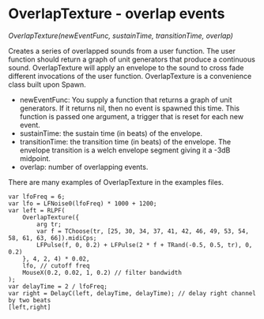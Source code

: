 # OverlapTexture - overlap events

_OverlapTexture(newEventFunc, sustainTime, transitionTime, overlap)_

Creates a series of overlapped sounds from a user function. The user function should return a graph of unit generators that produce a continuous sound.  OverlapTexture will apply an envelope to the sound to cross fade different invocations of the user function. OverlapTexture is a convenience class built upon Spawn.

- newEventFunc: You supply a function that returns a graph of unit generators. If it returns nil, then no event is spawned this time. This function is passed one argument, a trigger that is reset for each new event.
- sustainTime: the sustain time (in beats) of the envelope.
- transitionTime: the transition time (in beats)  of the envelope. The envelope transition is a welch envelope segment giving it a -3dB midpoint.
- overlap: number of overlapping events.

There are many examples of OverlapTexture in the examples files.

    var lfoFreq = 6;
    var lfo = LFNoise0(lfoFreq) * 1000 + 1200;
    var left = RLPF(
        OverlapTexture({
            arg tr;
            var f = TChoose(tr, [25, 30, 34, 37, 41, 42, 46, 49, 53, 54, 58, 61, 63, 66]).midiCps;
            LFPulse(f, 0, 0.2) + LFPulse(2 * f + TRand(-0.5, 0.5, tr), 0, 0.2)
        }, 4, 2, 4) * 0.02,
        lfo, // cutoff freq
        MouseX(0.2, 0.02, 1, 0.2) // filter bandwidth
    );
    var delayTime = 2 / lfoFreq;
    var right = DelayC(left, delayTime, delayTime); // delay right channel by two beats
    [left,right]
